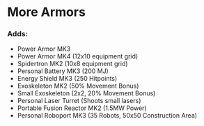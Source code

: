 # More Armors

### Adds:

- Power Armor MK3
- Power Armor MK4 (12x10 equipment grid)
- Spidertron MK2 (10x8 equipment grid)
- Personal Battery MK3 (200 MJ)
- Energy Shield MK3 (250 Hitpoints)
- Exoskeleton MK2 (50% Movement Bonus)
- Small Exoskeleton (2x2, 20% Movement Bonus)
- Personal Laser Turret (Shoots small lasers)
- Portable Fusion Reactor MK2 (1.5MW Power)
- Personal Roboport MK3 (35 Robots, 50x50 Construction Area)
